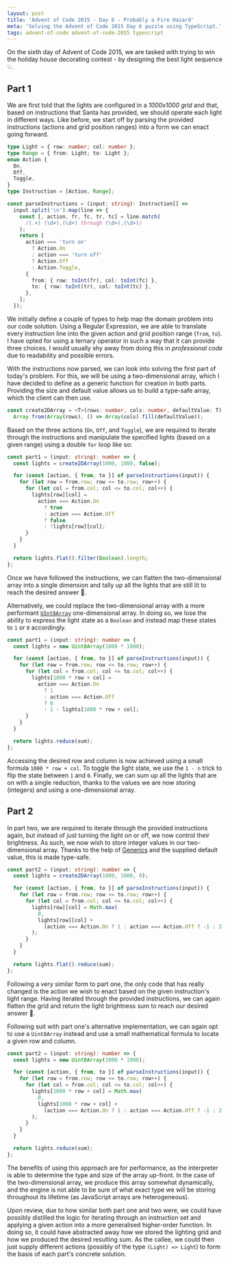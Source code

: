 ```yaml
---
layout: post
title: 'Advent of Code 2015 - Day 6 - Probably a Fire Hazard'
meta: 'Solving the Advent of Code 2015 Day 6 puzzle using TypeScript.'
tags: advent-of-code advent-of-code-2015 typescript
---
```


On the sixth day of Advent of Code 2015, we are tasked with trying to win the holiday house decorating contest - by designing the best light sequence 💡.

<!--more-->

## Part 1

We are first told that the lights are configured in a _1000x1000 grid_ and that, based on instructions that Santa has provided, we should operate each light in different ways.
Like before, we start off by parsing the provided instructions (actions and grid position ranges) into a form we can enact going forward.

```typescript
type Light = { row: number; col: number };
type Range = { from: Light; to: Light };
enum Action {
  On,
  Off,
  Toggle,
}
type Instruction = [Action, Range];

const parseInstructions = (input: string): Instruction[] =>
  input.split('\n').map(line => {
    const [, action, fr, fc, tr, tc] = line.match(
      /(.+) (\d+),(\d+) through (\d+),(\d+)/
    );
    return [
      action === 'turn on'
        ? Action.On
        : action === 'turn off'
        ? Action.Off
        : Action.Toggle,
      {
        from: { row: toInt(fr), col: toInt(fc) },
        to: { row: toInt(tr), col: toInt(tc) },
      },
    ];
  });
```

We initially define a couple of types to help map the domain problem into our code solution.
Using a Regular Expression, we are able to translate every instruction line into the given action and grid position range (`from`, `to`).
I have opted for using a ternary operator in such a way that it can provide three choices.
I would usually shy away from doing this in _professional code_ due to readability and possible errors.

With the instructions now parsed, we can look into solving the first part of today's problem.
For this, we will be using a two-dimensional array, which I have decided to define as a generic function for creation in both parts.
Providing the size and default value allows us to build a type-safe array, which the client can then use.

```typescript
const create2DArray = <T>(rows: number, cols: number, defaultValue: T): T[][] =>
  Array.from(Array(rows), () => Array(cols).fill(defaultValue));
```

Based on the three actions (`On`, `Off`, and `Toggle`), we are required to iterate through the instructions and manipulate the specified lights (based on a given range) using a double `for` loop like so:

```typescript
const part1 = (input: string): number => {
  const lights = create2DArray(1000, 1000, false);

  for (const [action, { from, to }] of parseInstructions(input)) {
    for (let row = from.row; row <= to.row; row++) {
      for (let col = from.col; col <= to.col; col++) {
        lights[row][col] =
          action === Action.On
            ? true
            : action === Action.Off
            ? false
            : !lights[row][col];
      }
    }
  }

  return lights.flat().filter(Boolean).length;
};
```

Once we have followed the instructions, we can flatten the two-dimensional array into a single dimension and tally up all the lights that are still lit to reach the desired answer 🌟.

Alternatively, we could replace the two-dimensional array with a more performant [`UInt8Array`](https://developer.mozilla.org/en-US/docs/Web/JavaScript/Reference/Global_Objects/Uint8Array) one-dimensional array.
In doing so, we lose the ability to express the light state as a `Boolean` and instead map these states to `1` or `0` accordingly.

```typescript
const part1 = (input: string): number => {
  const lights = new Uint8Array(1000 * 1000);

  for (const [action, { from, to }] of parseInstructions(input)) {
    for (let row = from.row; row <= to.row; row++) {
      for (let col = from.col; col <= to.col; col++) {
        lights[1000 * row + col] =
          action === Action.On
            ? 1
            : action === Action.Off
            ? 0
            : 1 - lights[1000 * row + col];
      }
    }
  }

  return lights.reduce(sum);
};
```

Accessing the desired row and column is now achieved using a small formula `1000 * row + col`.
To toggle the light state, we use the `1 - n` trick to flip the state between `1` and `0`.
Finally, we can sum up all the lights that are on with a single reduction, thanks to the values we are now storing (integers) and using a one-dimensional array.

## Part 2

In part two, we are required to iterate through the provided instructions again, but instead of just turning the light on or off, we now control their brightness.
As such, we now wish to store integer values in our two-dimensional array.
Thanks to the help of [Generics](https://www.typescriptlang.org/docs/handbook/generics.html) and the supplied default value, this is made type-safe.

```typescript
const part2 = (input: string): number => {
  const lights = create2DArray(1000, 1000, 0);

  for (const [action, { from, to }] of parseInstructions(input)) {
    for (let row = from.row; row <= to.row; row++) {
      for (let col = from.col; col <= to.col; col++) {
        lights[row][col] = Math.max(
          0,
          lights[row][col] +
            (action === Action.On ? 1 : action === Action.Off ? -1 : 2)
        );
      }
    }
  }

  return lights.flat().reduce(sum);
};
```

Following a very similar form to part one, the only code that has really changed is the action we wish to enact based on the given instruction's light range.
Having iterated through the provided instructions, we can again flatten the grid and return the light brightness sum to reach our desired answer 🌟.

Following suit with part one's alternative implementation, we can again opt to use a `Uint8Array` instead and use a small mathematical formula to locate a given row and column.

```typescript
const part2 = (input: string): number => {
  const lights = new Uint8Array(1000 * 1000);

  for (const [action, { from, to }] of parseInstructions(input)) {
    for (let row = from.row; row <= to.row; row++) {
      for (let col = from.col; col <= to.col; col++) {
        lights[1000 * row + col] = Math.max(
          0,
          lights[1000 * row + col] +
            (action === Action.On ? 1 : action === Action.Off ? -1 : 2)
        );
      }
    }
  }

  return lights.reduce(sum);
};
```

The benefits of using this approach are for performance, as the interpreter is able to determine the type and size of the array up-front.
In the case of the two-dimensional array, we produce this array somewhat dynamically, and the engine is not able to be sure of what exact type we will be storing throughout its lifetime (as JavaScript arrays are heterogeneous).

Upon review, due to how similar both part one and two were, we could have possibly distilled the logic for iterating through an instruction set and applying a given action into a more generalised higher-order function.
In doing so, it could have abstracted away how we stored the lighting grid and how we produced the desired resulting sum.
As the callee, we could then just supply different actions (possibly of the type `(Light) => Light`) to form the basis of each part's concrete solution.
